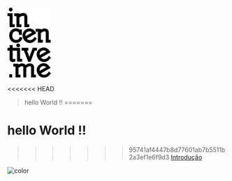 <!-- background image -->
![](./assets/imgs/cover-logo.png)

<<<<<<< HEAD
> hello World !!
=======
# hello World !!
>>>>>>> 95741af4447b8d77601ab7b5511b2a3ef1e6f9d3
[Introdução](/README?id=introdução)

<!-- background color -->

![color](#f0f0f0)




